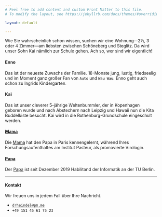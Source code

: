 ```yaml
---
# Feel free to add content and custom Front Matter to this file.
# To modify the layout, see https://jekyllrb.com/docs/themes/#overriding-theme-defaults

layout: default

---
```


Wie Sie wahrscheinlich schon wissen, suchen wir eine Wohnung—2½, 3 oder 4 Zimmer—am liebsten zwischen Schöneberg und Steglitz. Da wird unser Sohn Kai nämlich zur Schule gehen. Ach so, wer sind wir eigentlich! 

#### Enno
Das ist der neueste Zuwachs der Familie. 18-Monate jung, lustig, friedseelig und im Moment ganz großer Fan von `Auto` und `Wau Wau`. Enno geht auch schon zu Ingrids Kindergarten. 

#### Kai
Das ist unser cleverer 5-jährige Weltenbummler, der in Kopenhagen geboren wurde und nach Abstechern nach Leipzig und Hawaii nun die Kita Buddelkiste besucht. 
Kai wird in die Rothenburg-Grundschule eingeschult werden. 

#### [Mama](https://www.linkedin.com/in/mami-yamamoto-b9293934/) 
Die [Mama](https://www.linkedin.com/in/mami-yamamoto-b9293934/) hat den Papa in Paris kennengelernt, während Ihres Forschungsaufenthaltes am Institut Pasteur, als promovierte Virologin. 

#### [Papa](https://de.linkedin.com/in/tobias-heindel-6323922a)
Der [Papa](https://de.linkedin.com/in/tobias-heindel-6323922a) ist seit Dezember 2019 Habilitand der Informatik an der TU Berlin. 

---

#### Kontakt 
Wir freuen uns in jedem Fall über Ihre Nachricht. 

* [`drheindel@pm.me`](mailto:drheindel@pm.me) 
* `+49 151 45 61 75 23`





